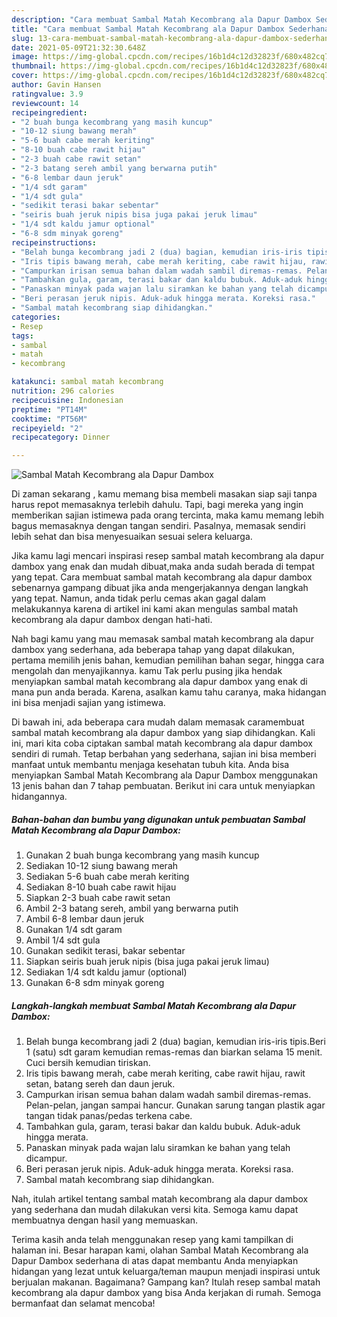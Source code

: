 ```yaml
---
description: "Cara membuat Sambal Matah Kecombrang ala Dapur Dambox Sederhana dan Mudah Dibuat"
title: "Cara membuat Sambal Matah Kecombrang ala Dapur Dambox Sederhana dan Mudah Dibuat"
slug: 13-cara-membuat-sambal-matah-kecombrang-ala-dapur-dambox-sederhana-dan-mudah-dibuat
date: 2021-05-09T21:32:30.648Z
image: https://img-global.cpcdn.com/recipes/16b1d4c12d32823f/680x482cq70/sambal-matah-kecombrang-ala-dapur-dambox-foto-resep-utama.jpg
thumbnail: https://img-global.cpcdn.com/recipes/16b1d4c12d32823f/680x482cq70/sambal-matah-kecombrang-ala-dapur-dambox-foto-resep-utama.jpg
cover: https://img-global.cpcdn.com/recipes/16b1d4c12d32823f/680x482cq70/sambal-matah-kecombrang-ala-dapur-dambox-foto-resep-utama.jpg
author: Gavin Hansen
ratingvalue: 3.9
reviewcount: 14
recipeingredient:
- "2 buah bunga kecombrang yang masih kuncup"
- "10-12 siung bawang merah"
- "5-6 buah cabe merah keriting"
- "8-10 buah cabe rawit hijau"
- "2-3 buah cabe rawit setan"
- "2-3 batang sereh ambil yang berwarna putih"
- "6-8 lembar daun jeruk"
- "1/4 sdt garam"
- "1/4 sdt gula"
- "sedikit terasi bakar sebentar"
- "seiris buah jeruk nipis bisa juga pakai jeruk limau"
- "1/4 sdt kaldu jamur optional"
- "6-8 sdm minyak goreng"
recipeinstructions:
- "Belah bunga kecombrang jadi 2 (dua) bagian, kemudian iris-iris tipis.Beri 1 (satu) sdt garam kemudian remas-remas dan biarkan selama 15 menit. Cuci bersih kemudian tiriskan."
- "Iris tipis bawang merah, cabe merah keriting, cabe rawit hijau, rawit setan, batang sereh dan daun jeruk."
- "Campurkan irisan semua bahan dalam wadah sambil diremas-remas. Pelan-pelan, jangan sampai hancur. Gunakan sarung tangan plastik agar tangan tidak panas/pedas terkena cabe."
- "Tambahkan gula, garam, terasi bakar dan kaldu bubuk. Aduk-aduk hingga merata."
- "Panaskan minyak pada wajan lalu siramkan ke bahan yang telah dicampur."
- "Beri perasan jeruk nipis. Aduk-aduk hingga merata. Koreksi rasa."
- "Sambal matah kecombrang siap dihidangkan."
categories:
- Resep
tags:
- sambal
- matah
- kecombrang

katakunci: sambal matah kecombrang 
nutrition: 296 calories
recipecuisine: Indonesian
preptime: "PT14M"
cooktime: "PT56M"
recipeyield: "2"
recipecategory: Dinner

---
```



![Sambal Matah Kecombrang ala Dapur Dambox](https://img-global.cpcdn.com/recipes/16b1d4c12d32823f/680x482cq70/sambal-matah-kecombrang-ala-dapur-dambox-foto-resep-utama.jpg)

Di zaman  sekarang , kamu memang bisa membeli masakan siap saji tanpa harus repot memasaknya terlebih dahulu. Tapi, bagi mereka yang ingin memberikan sajian istimewa pada orang tercinta, maka kamu memang lebih bagus memasaknya dengan tangan sendiri. Pasalnya, memasak sendiri lebih sehat dan bisa menyesuaikan sesuai selera keluarga.

Jika kamu lagi mencari inspirasi resep sambal matah kecombrang ala dapur dambox yang enak dan mudah dibuat,maka anda sudah berada di tempat yang tepat. Cara membuat sambal matah kecombrang ala dapur dambox  sebenarnya gampang dibuat jika anda mengerjakannya dengan langkah yang tepat. Namun, anda tidak perlu cemas akan gagal dalam melakukannya 
karena di artikel ini kami akan mengulas sambal matah kecombrang ala dapur dambox dengan hati-hati.  



Nah bagi kamu yang mau memasak sambal matah kecombrang ala dapur dambox yang sederhana, ada beberapa tahap yang dapat dilakukan, pertama memilih jenis bahan, kemudian pemilihan bahan segar, hingga cara mengolah dan menyajikannya. kamu Tak perlu pusing jika hendak menyiapkan sambal matah kecombrang ala dapur dambox yang enak di mana pun anda berada. Karena, asalkan kamu  tahu caranya, maka hidangan ini bisa menjadi sajian yang istimewa.

Di bawah ini, ada beberapa cara mudah dalam memasak caramembuat sambal matah kecombrang ala dapur dambox yang siap dihidangkan. Kali ini, mari kita coba ciptakan sambal matah kecombrang ala dapur dambox sendiri di rumah. Tetap berbahan yang sederhana, sajian ini bisa memberi manfaat untuk membantu menjaga kesehatan tubuh kita. Anda bisa menyiapkan Sambal Matah Kecombrang ala Dapur Dambox menggunakan 13 jenis bahan dan 7 tahap pembuatan. Berikut ini cara untuk menyiapkan hidangannya.

<!--inarticleads1-->

##### Bahan-bahan dan bumbu yang digunakan untuk pembuatan Sambal Matah Kecombrang ala Dapur Dambox:

1. Gunakan 2 buah bunga kecombrang yang masih kuncup
1. Sediakan 10-12 siung bawang merah
1. Sediakan 5-6 buah cabe merah keriting
1. Sediakan 8-10 buah cabe rawit hijau
1. Siapkan 2-3 buah cabe rawit setan
1. Ambil 2-3 batang sereh, ambil yang berwarna putih
1. Ambil 6-8 lembar daun jeruk
1. Gunakan 1/4 sdt garam
1. Ambil 1/4 sdt gula
1. Gunakan sedikit terasi, bakar sebentar
1. Siapkan seiris buah jeruk nipis (bisa juga pakai jeruk limau)
1. Sediakan 1/4 sdt kaldu jamur (optional)
1. Gunakan 6-8 sdm minyak goreng




<!--inarticleads2-->

##### Langkah-langkah membuat Sambal Matah Kecombrang ala Dapur Dambox:

1. Belah bunga kecombrang jadi 2 (dua) bagian, kemudian iris-iris tipis.Beri 1 (satu) sdt garam kemudian remas-remas dan biarkan selama 15 menit. Cuci bersih kemudian tiriskan.
1. Iris tipis bawang merah, cabe merah keriting, cabe rawit hijau, rawit setan, batang sereh dan daun jeruk.
1. Campurkan irisan semua bahan dalam wadah sambil diremas-remas. Pelan-pelan, jangan sampai hancur. Gunakan sarung tangan plastik agar tangan tidak panas/pedas terkena cabe.
1. Tambahkan gula, garam, terasi bakar dan kaldu bubuk. Aduk-aduk hingga merata.
1. Panaskan minyak pada wajan lalu siramkan ke bahan yang telah dicampur.
1. Beri perasan jeruk nipis. Aduk-aduk hingga merata. Koreksi rasa.
1. Sambal matah kecombrang siap dihidangkan.




Nah, itulah artikel tentang  sambal matah kecombrang ala dapur dambox  yang sederhana dan mudah dilakukan versi kita. Semoga kamu dapat membuatnya dengan hasil yang memuaskan. 

Terima kasih anda telah menggunakan resep yang kami tampilkan di halaman ini. Besar harapan kami, olahan  Sambal Matah Kecombrang ala Dapur Dambox sederhana di atas dapat membantu Anda menyiapkan hidangan yang lezat untuk keluarga/teman maupun menjadi inspirasi untuk berjualan makanan. Bagaimana? Gampang kan? Itulah resep sambal matah kecombrang ala dapur dambox yang bisa Anda kerjakan di rumah. Semoga bermanfaat dan selamat mencoba!

